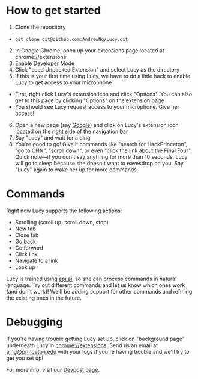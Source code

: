 # How to get started

1. Clone the repository
  * `git clone git@github.com:AndrewNg/Lucy.git`
2. In Google Chrome, open up your extensions page located at chrome://extensions
3. Enable Developer Mode
4. Click "Load Unpacked Extension" and select Lucy as the directory
5. If this is your first time using Lucy, we have to do a little hack to enable Lucy to get access to your microphone
  * First, right click Lucy's extension icon and click "Options". You can also get to this page by clicking "Options" on the extension page
  * You should see Lucy request access to your microphone. Give her access!
6. Open a new page (say [Google](http://google.com)) and click on Lucy's extension icon located on the right side of the navigation bar
6. Say "Lucy" and wait for a ding
7. You're good to go! Give it commands like "search for HackPrinceton", "go to CNN", "scroll down", or even "click the link about the Final Four". Quick note—if you don't say anything for more than 10 seconds, Lucy will go to sleep because she doesn't want to eavesdrop on you. Say "Lucy" again to wake her up for more commands.

# Commands
Right now Lucy supports the following actions:
  * Scrolling (scroll up, scroll down, stop)
  * New tab
  * Close tab
  * Go back
  * Go forward
  * Click link
  * Navigate to a link
  * Look up

Lucy is trained using [api.ai](https://api.ai/), so she can process commands in natural language. Try out different commands and let us know which ones work (and don't work)! We'll be adding support for other commands and refining the existing ones in the future.

# Debugging
If you're having trouble getting Lucy set up, click on "background page" underneath Lucy in [chrome://extensions](chrome://extensions). Send us an email at ajng@princeton.edu with your logs if you're having trouble and we'll try to get you set up!

For more info, visit our [Devpost page](http://devpost.com/software/lucy).